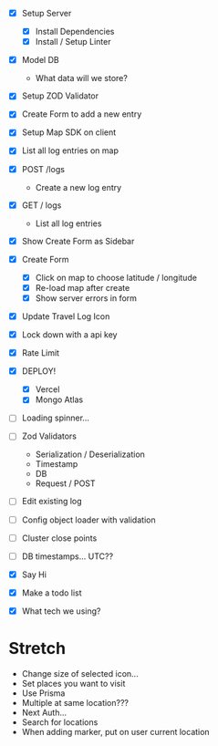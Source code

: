 * [x] Setup Server
  * [x] Install Dependencies
  * [x] Install / Setup Linter
* [x] Model DB
  * What data will we store?
* [x] Setup ZOD Validator
* [x] Create Form to add a new entry
* [x] Setup Map SDK on client
* [x] List all log entries on map
* [x] POST /logs
  * Create a new log entry
* [x] GET / logs
  * List all log entries
* [x] Show Create Form as Sidebar
* [x] Create Form
  * [x] Click on map to choose latitude / longitude
  * [x] Re-load map after create
  * [x] Show server errors in form
* [x] Update Travel Log Icon
* [x] Lock down with a api key
* [x] Rate Limit
* [x] DEPLOY!
  * [x] Vercel
  * [x] Mongo Atlas
* [ ] Loading spinner...
* [ ] Zod Validators
  * Serialization / Deserialization
  * Timestamp
  * DB
  * Request / POST
* [ ] Edit existing log
* [ ] Config object loader with validation
* [ ] Cluster close points
* [ ] DB timestamps... UTC??


* [x] Say Hi
* [x] Make a todo list
* [x] What tech we using?

# Stretch

* Change size of selected icon...
* Set places you want to visit
* Use Prisma
* Multiple at same location???
* Next Auth...
* Search for locations
* When adding marker, put on user current location